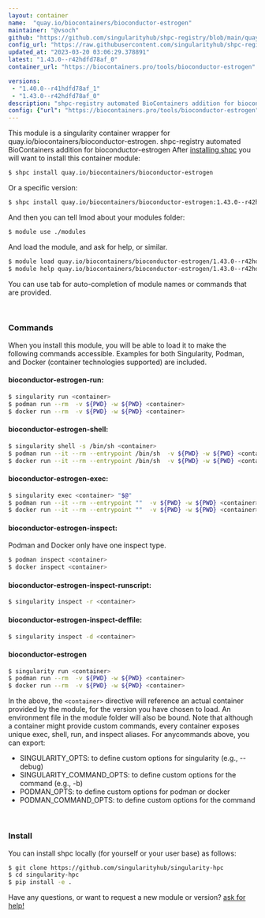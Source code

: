 ```yaml
---
layout: container
name:  "quay.io/biocontainers/bioconductor-estrogen"
maintainer: "@vsoch"
github: "https://github.com/singularityhub/shpc-registry/blob/main/quay.io/biocontainers/bioconductor-estrogen/container.yaml"
config_url: "https://raw.githubusercontent.com/singularityhub/shpc-registry/main/quay.io/biocontainers/bioconductor-estrogen/container.yaml"
updated_at: "2023-03-20 03:06:29.378891"
latest: "1.43.0--r42hdfd78af_0"
container_url: "https://biocontainers.pro/tools/bioconductor-estrogen"

versions:
 - "1.40.0--r41hdfd78af_1"
 - "1.43.0--r42hdfd78af_0"
description: "shpc-registry automated BioContainers addition for bioconductor-estrogen"
config: {"url": "https://biocontainers.pro/tools/bioconductor-estrogen", "maintainer": "@vsoch", "description": "shpc-registry automated BioContainers addition for bioconductor-estrogen", "latest": {"1.43.0--r42hdfd78af_0": "sha256:e63c5ad46fe9784396cd2c9214a37c2140da117b440b4276f7718685ca3e8047"}, "tags": {"1.40.0--r41hdfd78af_1": "sha256:6ac882777f9ddd07a2a089d857adc991a55c2205e5511861456e2118e10c3f11", "1.43.0--r42hdfd78af_0": "sha256:e63c5ad46fe9784396cd2c9214a37c2140da117b440b4276f7718685ca3e8047"}, "docker": "quay.io/biocontainers/bioconductor-estrogen"}
---
```


This module is a singularity container wrapper for quay.io/biocontainers/bioconductor-estrogen.
shpc-registry automated BioContainers addition for bioconductor-estrogen
After [installing shpc](#install) you will want to install this container module:


```bash
$ shpc install quay.io/biocontainers/bioconductor-estrogen
```

Or a specific version:

```bash
$ shpc install quay.io/biocontainers/bioconductor-estrogen:1.43.0--r42hdfd78af_0
```

And then you can tell lmod about your modules folder:

```bash
$ module use ./modules
```

And load the module, and ask for help, or similar.

```bash
$ module load quay.io/biocontainers/bioconductor-estrogen/1.43.0--r42hdfd78af_0
$ module help quay.io/biocontainers/bioconductor-estrogen/1.43.0--r42hdfd78af_0
```

You can use tab for auto-completion of module names or commands that are provided.

<br>

### Commands

When you install this module, you will be able to load it to make the following commands accessible.
Examples for both Singularity, Podman, and Docker (container technologies supported) are included.

#### bioconductor-estrogen-run:

```bash
$ singularity run <container>
$ podman run --rm  -v ${PWD} -w ${PWD} <container>
$ docker run --rm  -v ${PWD} -w ${PWD} <container>
```

#### bioconductor-estrogen-shell:

```bash
$ singularity shell -s /bin/sh <container>
$ podman run --it --rm --entrypoint /bin/sh  -v ${PWD} -w ${PWD} <container>
$ docker run --it --rm --entrypoint /bin/sh  -v ${PWD} -w ${PWD} <container>
```

#### bioconductor-estrogen-exec:

```bash
$ singularity exec <container> "$@"
$ podman run --it --rm --entrypoint ""  -v ${PWD} -w ${PWD} <container> "$@"
$ docker run --it --rm --entrypoint ""  -v ${PWD} -w ${PWD} <container> "$@"
```

#### bioconductor-estrogen-inspect:

Podman and Docker only have one inspect type.

```bash
$ podman inspect <container>
$ docker inspect <container>
```

#### bioconductor-estrogen-inspect-runscript:

```bash
$ singularity inspect -r <container>
```

#### bioconductor-estrogen-inspect-deffile:

```bash
$ singularity inspect -d <container>
```



#### bioconductor-estrogen

```bash
$ singularity run <container>
$ podman run --rm  -v ${PWD} -w ${PWD} <container>
$ docker run --rm  -v ${PWD} -w ${PWD} <container>
```


In the above, the `<container>` directive will reference an actual container provided
by the module, for the version you have chosen to load. An environment file in the
module folder will also be bound. Note that although a container
might provide custom commands, every container exposes unique exec, shell, run, and
inspect aliases. For anycommands above, you can export:

 - SINGULARITY_OPTS: to define custom options for singularity (e.g., --debug)
 - SINGULARITY_COMMAND_OPTS: to define custom options for the command (e.g., -b)
 - PODMAN_OPTS: to define custom options for podman or docker
 - PODMAN_COMMAND_OPTS: to define custom options for the command

<br>

### Install

You can install shpc locally (for yourself or your user base) as follows:

```bash
$ git clone https://github.com/singularityhub/singularity-hpc
$ cd singularity-hpc
$ pip install -e .
```

Have any questions, or want to request a new module or version? [ask for help!](https://github.com/singularityhub/singularity-hpc/issues)